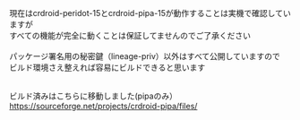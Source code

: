 現在はcrdroid-peridot-15とcrdroid-pipa-15が動作することは実機で確認していますが<br>
すべての機能が完全に動くことは保証してませんのでご了承ください
<br><br>
パッケージ署名用の秘密鍵（lineage-priv）以外はすべて公開していますので<br>
ビルド環境さえ整えれば容易にビルドできると思います<br><br>

ビルド済みはこちらに移動しました(pipaのみ）<br>
https://sourceforge.net/projects/crdroid-pipa/files/

